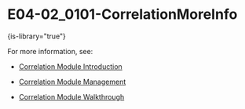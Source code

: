 # E04-02_0101-CorrelationMoreInfo

{is-library="true"}

<snippet id="E04-02_0101-CorrelationMoreInfo_snippet">

For more information, see:

* [Correlation Module Introduction](zE04-02_0102-Correlation-Mod-Intro.md)

* [Correlation Module Management](E04-02_0103-Correlation-Mod-Walk.md)

* [Correlation Module Walkthrough](E04-02_0103-Correlation-Mod-Walk.md)

</snippet>